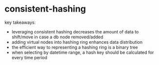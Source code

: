 # consistent-hashing

key takeaways:
- leveraging consistent hashing decreases the amount of data to shift/move in case a db node removed/added
- adding virtual nodes into hashing ring enhances data distribution
- the efficient way to representing a hashing ring is a binary tree
- when selecting by datetime range, a hash key should be calculated for every time period
